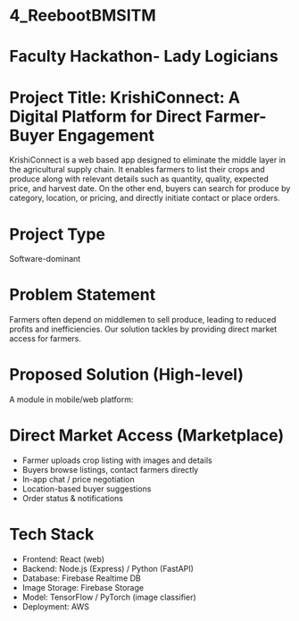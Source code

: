 # 4_ReebootBMSITM
# Faculty Hackathon- Lady Logicians

# Project Title: KrishiConnect: A Digital Platform for Direct Farmer-Buyer Engagement
KrishiConnect is a web based app designed to eliminate the middle layer in the agricultural supply chain. It enables farmers to list their crops and produce along with relevant details such as quantity, quality, expected price, and harvest date. On the other end, buyers can search for produce by category, location, or pricing, and directly initiate contact or place orders.

# Project Type
Software-dominant

# Problem Statement
Farmers often depend on middlemen to sell produce, leading to reduced profits and inefficiencies. Our solution tackles by providing direct market access for farmers.

# Proposed Solution (High-level)
A module in mobile/web platform:
# Direct Market Access (Marketplace)
   - Farmer uploads crop listing with images and details
   - Buyers browse listings, contact farmers directly
   - In-app chat / price negotiation
   - Location-based buyer suggestions
   - Order status & notifications

# Tech Stack 
- Frontend: React (web)
- Backend: Node.js (Express) / Python (FastAPI)
- Database: Firebase Realtime DB
- Image Storage: Firebase Storage
- Model: TensorFlow / PyTorch (image classifier)
- Deployment: AWS




